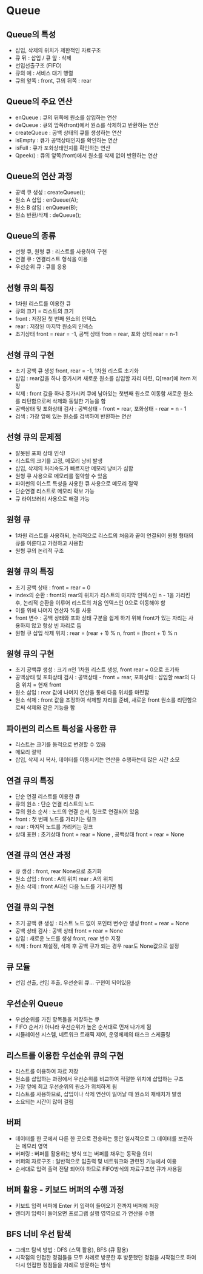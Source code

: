 # Queue

## Queue의 특성
- 삽입, 삭제의 위치가 제한적인 자료구조
- 큐 뒤 : 삽입 / 큐 앞 : 삭제
- 선입선출구조 (FIFO)
- 큐의 예 : 서비스 대기 행렬
- 큐의 앞쪽 : front, 큐의 뒤쪽 : rear

## Queue의 주요 연산
- enQueue : 큐의 뒤쪽에 원소를 삽입하는 연산
- deQueue : 큐의 앞쪽(front)에서 원소를 삭제하고 반환하는 연산
- createQueue : 공백 상태의 큐를 생성하는 연산
- isEmpty : 큐가 공백상태인지를 확인하는 연산
- isFull : 큐가 포화상태인지를 확인하는 연산
- Qpeek() : 큐의 앞쪽(front)에서 원소를 삭제 없이 반환하는 연산

## Queue의 연산 과정
- 공백 큐 생성 : createQueue();
- 원소 A 삽입 : enQueue(A);
- 원소 B 삽입 : enQueue(B);
- 원소 반환/삭제 : deQueue();

## Queue의 종류
- 선형 큐, 원형 큐 : 리스트를 사용하여 구현
- 연결 큐 : 연결리스트 형식을 이용
- 우선순위 큐 : 큐를 응용

## 선형 큐의 특징
- 1차원 리스트를 이용한 큐
- 큐의 크기 = 리스트의 크기
- front : 저장된 첫 번째 원소의 인덱스
- rear : 저장된 마지막 원소의 인덱스
- 초기상태 front = rear = -1, 공백 상태 fron = rear, 포화 상태 rear = n-1

## 선형 큐의 구현
- 초기 공백 큐 생성 front, rear = -1, 1차원 리스트 초기화
- 삽입 : rear값을 하나 증가시켜 새로운 원소를 삽입할 자리 마련, Q[rear]에 item 저장
- 삭제 : front 값을 하나 증가시켜 큐에 남아있는 첫번째 원소로 이동함 새로운 원소를 리턴함으로써 삭제와 동일한 기능을 함
- 공백상태 및 포화상태 검사 : 공백상태 - front = rear, 포화상태 - rear = n - 1
- 검색 : 가장 앞에 있는 원소를 검색하여 반환하는 연산

## 선형 큐의 문제점
- 잘못된 포화 상태 인식!
- 리스트의 크기를 고정, 메모리 낭비 발생
- 삽입, 삭제의 처리속도가 빠르지만 메모리 낭비가 심함
- 원형 큐 사용으로 메모리를 절약할 수 있음
- 파이썬의 이스트 특성을 사용한 큐 사용으로 메모리 절약
- 단순연결 리스트로 메모리 확보 가능
- 큐 라이브러리 사용으로 해결 가능

## 원형 큐
- 1차원 리스트를 사용하되, 논리적으로 리스트의 처음과 끝이 연결되어 원형 형태의 큐를 이룬다고 가정하고 사용함
- 원형 큐의 논리적 구조

## 원형 큐의 특징
- 초기 공백 상태 : front = rear = 0
- index의 순환 : front와 rear의 위치가 리스트의 마지막 인덱스인 n - 1을 가리킨 후, 논리적 순환을 이루어 리스트의 처음 인덱스인 0으로 이동해야 함
- 이를 위해 나머지 연산자 %를 사용
- front 변수 : 공백 상태와 포화 상태 구분을 쉽게 하기 위해 front가 있는 자리는 사용하지 않고 항상 빈 자리로 둠
- 원형 큐 삽입 삭제 위치 : rear = (rear + 1) % n, front = (front + 1) % n

## 원형 큐의 구현
- 초기 공백큐 생성 : 크기 n인 1차원 리스트 생성, front rear = 0으로 초기화
-  공백상태 및 포화상태 검사 : 공백상태 - front = rear, 포화상태 : 삽입할 rear의 다음 위치 = 현재 front
-  원소 삽입 : rear 값에 나머지 연산을 통해 다음 위치를 마련함
-  원소 삭제 : front 값을 조정하여 삭제할 자리를 준비, 새로운 front 원소를 리턴함으로써 삭제와 같은 기능을 함

## 파이썬의 리스트 특성을 사용한 큐
- 리스트는 크기를 동적으로 변경할 수 있음
- 메모리 절약
- 삽입, 삭제 시 복사, 데이터를 이동시키는 연산을 수행하는데 많은 시간 소모

## 연결 큐의 특징
- 단순 연결 리스트를 이용한 큐
- 큐의 원소 : 단순 연결 리스트의 노드
- 큐의 원소 순서 : 노드의 연결 순서, 링크로 연결되어 있음
- front : 첫 번째 노드를 가리키는 링크
- rear : 마지막 노드를 가리키는 링크
- 상태 표현 : 초기상태 front = rear = None , 공백상태 front = rear = None
  
## 연결 큐의 연산 과정
- 큐 생성 : front, rear None으로 초기화
- 원소 삽입 : front : A의 위치 rear : A의 위치
- 원소 삭제 : front A대신 다음 노드를 가리키면 됨

## 연결 큐의 구현
- 초기 공백 큐 생성 : 리스트 노드 없이 포인터 변수만 생성 front = rear = None
- 공백 상태 검사 : 공백 상태 front = rear = None
- 삽입 : 새로운 노드를 생성 front, rear 변수 지정
- 삭제 : front 재설정, 삭제 후 공백 큐가 되는 경우 rear도 None값으로 설정

## 큐 모듈
- 선입 선출, 선입 후출, 우선순위 큐... 구현이 되어있음

## 우선순위 Queue
- 우선순위를 가진 항목들을 저장하는 큐
- FIFO 순서가 아니라 우선순위가 높은 순서대로 먼저 나가게 됨
- 시뮬레이션 시스템, 네트워크 트래픽 제어, 운영체제의 태스크 스케줄링

## 리스트를 이용한 우선순위 큐의 구현
- 리스트를 이용하여 자료 저장
- 원소를 삽입하는 과정에서 우선순위를 비교하여 적절한 위치에 삽입하는 구조
- 가장 앞에 최고 우선순위의 원소가 위치하게 됨
- 리스트를 사용하므로, 삽입이나 삭제 연산이 일어날 때 원소의 재배치가 발생
- 소요되는 시간이 많이 걸림

## 버퍼
- 데이터를 한 곳에서 다른 한 곳으로 전송하는 동안 일시적으로 그 데이터를 보관하는 메모리 영역
- 버퍼링 : 버퍼를 활용하는 방식 또는 버퍼를 채우는 동작을 의미
- 버퍼의 자료구조 : 일반적으로 입출력 및 네트워크와 관련된 기능에서 이용
- 순서대로 입력 출력 전달 되어야 하므로 FIFO방식의 자료구조인 큐가 사용됨

## 버퍼 활용 - 키보드 버퍼의 수행 과정
- 키보드 입력 버퍼에 Enter 키 입력이 들어오기 전까지 버퍼에 저장
- 엔터키 입력이 들어오면 프로그램 실행 영역으로 가 연산을 수행

## BFS 너비 우선 탐색
- 그래프 탐색 방법 : DFS (스택 활용), BFS (큐 활용)
- 시작점의 인접한 정점들을 모두 차례로 방문한 후 방문했던 정점을 시작점으로 하여 다시 인접한 정점들을 차례로 방문하는 방식